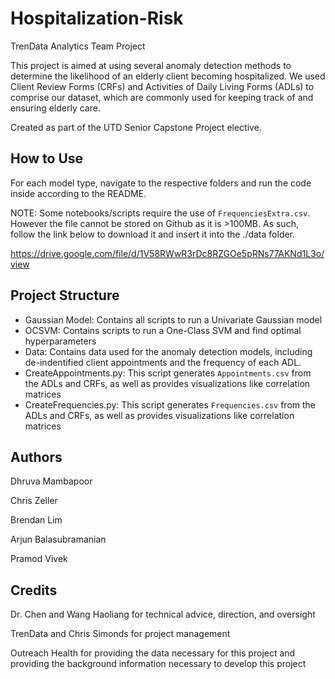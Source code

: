 # Hospitalization-Risk
TrenData Analytics Team Project

This project is aimed at using several anomaly detection methods to determine the likelihood of an elderly client becoming hospitalized. We used Client Review Forms (CRFs) and Activities of Daily Living Forms (ADLs) to comprise our dataset, which are commonly used for keeping track of and ensuring elderly care.

Created as part of the UTD Senior Capstone Project elective.

## How to Use

For each model type, navigate to the respective folders and run the code inside according to the README. 

NOTE: Some notebooks/scripts require the use of `FrequenciesExtra.csv`. However the file cannot be stored on Github as it is >100MB. As such, follow the link below to download it and insert it into the ./data folder.

https://drive.google.com/file/d/1V58RWwR3rDc8RZGOe5pRNs77AKNd1L3o/view

## Project Structure

* Gaussian Model: Contains all scripts to run a Univariate Gaussian model
* OCSVM: Contains scripts to run a One-Class SVM and find optimal hyperparameters
* Data: Contains data used for the anomaly detection models, including de-indentified client appointments and the frequency of each ADL.
* CreateAppointments.py: This script generates `Appointments.csv` from the ADLs and CRFs, as well as provides visualizations like correlation matrices
* CreateFrequencies.py: This script generates `Frequencies.csv` from the ADLs and CRFs, as well as provides visualizations like correlation matrices

## Authors
Dhruva Mambapoor

Chris Zeller

Brendan Lim

Arjun Balasubramanian

Pramod Vivek

## Credits

Dr. Chen and Wang Haoliang for technical advice, direction, and oversight

TrenData and Chris Simonds for project management

Outreach Health for providing the data necessary for this project and providing the background information necessary to develop this project

